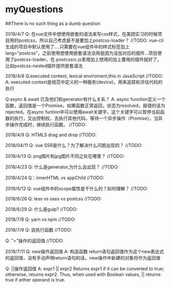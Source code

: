 # myQuestions
##There is no such thing as a dumb question

2018/4/7
Q: 在vue文件中想使用嵌套的语法来写css样式，在美团实习的时候项目用的postcss，所以自己考虑是不是要加上postcss-loader？
//TODO: vue-cli生成的项目中默认使用了....只需要在vue组件中的样式标签加上lang="postcss"，之前使用想使用嵌套语法没用是因为没加对应的插件...项目使用了postcss-loader，在.postcssrc.js里用加上想用的加上要用的插件就好了。比如postcss-nested插件提供嵌套语法

2018/4/8
Q:executed context, lexical enviroment,this in JavaScript
//TODO:
A: executed context是规范中定义的一种服务(device)，用来追踪和评估代码的执行

Q:async & await 已及他们和generator有什么关系？
A: async function定义一个函数，返回值是一个Promise，如果函数正常返回，状态为resolved，报错的话为rejected。在async funtion中可以使用await关键字，这个关键字可以暂停当前函数的执行，交出控制权，去执行其他代码，等待一个异步操作（Promise）。当异步操作完成时，继续执行函数。
//TODO:

2018/4/9
Q: HTML5 drag and drop
//TODO:

2018/04/11
Q: vue SSR是什么？为了解决什么问题出现的？
//TODO:

2018/4/13
Q: png图片和jpg图片不同之处在哪里？
//TODO:

2018/4/23
Q: 什么是generator,为什么会出现？
//TODO:

2018/4/24
Q：innerHTML vs appChild
//TODO:


2018/6/12
Q: vue组件中的scope属性是干什么的？如何理解？
//TODO:

2018/6/26
Q: less vs sass vs postcss
//TODO:

2018/6/29
Q: 什么是gulp?
//TODO:

2018/7/8
Q: yarn vs npm
//TODO:

2018/7/9
Q: 自执行函数
//TODO:

Q: "="操作的返回值
//TODO:

2018/7/11
Q: new操作返回值
A: 构造函数 return语句返回值作为这个new表达式的返回值，没有手动声明return语句的话，new操作中新建的对象将作为返回值

Q: ||操作返回值
A: 
expr1 || expr2
Returns expr1 if it can be converted to true; otherwise, returns expr2. Thus, when used with Boolean values, || returns true if either operand is true.